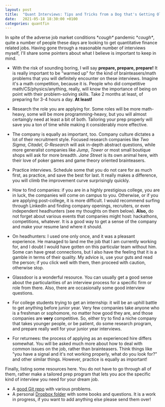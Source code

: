 ```yaml
---
layout: post
title:  "Quant Interviews: Tips and Tricks from a Dog that's Getting Older"
date:   2021-05-18 18:30:00 +0100
categories: quantfin
---
```

In spite of the adverse job market conditions \**cough\** pandemic \**cough\**, quite a number of people these days are looking to get quantitative finance related jobs. Having gone through a reasonable number of interviews myself, I'll share some pointers about what I believe is important to keep in mind.

- With the risk of sounding boring, I will say **prepare, prepare, prepare!** It is really important to be "warmed up" for the kind of brainteasers/math problems that you will definitely encounter on these interviews. Imagine it's a math competition, because it is. People who did competitive math/CS/physics/anything, really, will know the importance of being on point with their problem-solving skills. Take 2 months at least, of preparing for 3-4 hours a day. **At least!**

- Research the role you are applying for. Some roles will be more math-heavy, some will be more programming-heavy, but you will almost certaingly need at least a bit of both. Tailoring your prep properly will save you a ton of time while making it considerably more effective.

- The company is equally as important, too. Company culture dictates a lot of their recruitment style. Focused research companies like *Two Sigma*, *Citadel*, *G-Research* will ask in-depth abstract questions, while more generalist companies like *Jump*, *Tower* or most small boutique shops will ask for more breadth. *Jane Street* is its own animal here, with their love of poker games and game theory oriented brainteasers.

- Practice interviews. Schedule some that you do not care for as much first, as practice, and save the best for last. It really makes a difference, you will climb the improvement curve surprisingly quickly.

- How to find companies: if you are in a highly prestigious college, you are in luck, the companies will come on campus to you. Otherwise, or if you are applying post-college, it is more difficult. I would recommend surfing through LinkedIn and finding company openings, recruiters, or even independent headhunters (see my thoughts on them below). **Also,** do not forget about various events that companies might host: hackathons, competitions, whatever. It is a good way to get a sense of the company and make your resume land where it should.

- On headhunters: I used one only once, and it was a pleasant experience. He managed to land me the job that I am currently working for, and I doubt I would have gotten on this particular team without him. Some can have great connections, but I also have the feeling that it is a gamble in terms of their quality. My advice is, use your guts and read the person; if you click well with them, then proceed with caution, otherwise stop.

- Glassdoor is a wonderful resource. You can usually get a good sense about the particularities of an interview process for a specific firm or role from there. Also, there are occasionally some good interview questions.

- For college students trying to get an internship: it will be an uphill battle to get anything before junior year. Very few companies take anyone who is a freshman or sophomore, no matter how good they are, and those companies are **very** competitive. So, either try to find a niche company that takes younger people, or be patient, do some research program, and prepare really well for your junior year interviews.

- For returnees: the process of applying as an experienced hire differs somewhat. You will be asked much more about how to deal with common issues on the job, rather than brainteasers. Think things like "you have a signal and it's not working properly, what do you look for?" and other similar things. However, practice is equally as important!

Finally, listing some resources here. You do not have to go through all of them, rather make a tailored prep program that lets you ace the specific kind of interview you need for your dream job.
- A [good Git repo](https://github.com/kojino/120-Data-Science-Interview-Questions) with various problems.
- A personal [Dropbox folder](https://www.dropbox.com/sh/ycirr4w2p3u5y5h/AADJ0xFpQ5pjn7iUQFtvA-R8a?dl=0) with some books and questions. It is a work in progress, if you want to add anything else please send them over!